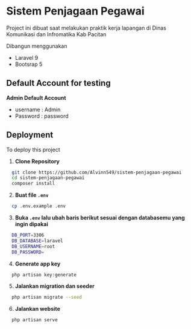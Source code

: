 # Sistem Penjagaan Pegawai

Project ini dibuat saat melakukan praktik kerja lapangan di Dinas Komunikasi dan Infromatika Kab Pacitan

Dibangun menggunakan 
- Laravel 9
- Bootsrap 5

## Default Account for testing

**Admin Default Account**

- username : Admin
- Password : password

## Deployment

To deploy this project

1. **Clone Repository**

```bash
  git clone https://github.com/Alvinn549/sistem-penjagaan-pegawai
  cd sistem-penjagaan-pegawai
  composer install
```

2. **Buat file `.env`**

```bash
  cp .env.example .env
```

3. **Buka `.env` lalu ubah baris berikut sesuai dengan databasemu yang ingin dipakai**

```bash
  DB_PORT=3306
  DB_DATABASE=laravel
  DB_USERNAME=root
  DB_PASSWORD=
```

4. **Generate app key**

```bash
  php artisan key:generate
```

5. **Jalankan migration dan seeder**

```bash
  php artisan migrate --seed
```

6. **Jalankan website**

```bash
  php artisan serve
```

